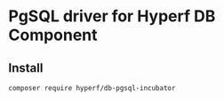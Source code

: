 # PgSQL driver for Hyperf DB Component

## Install

```
composer require hyperf/db-pgsql-incubator
```

